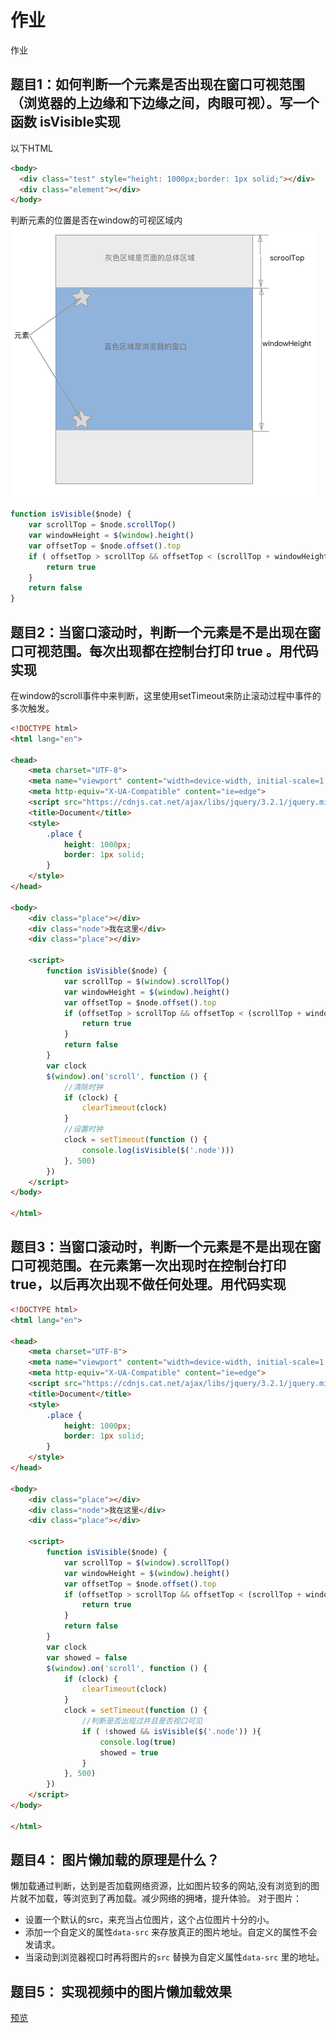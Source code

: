 # 作业

作业

## 题目1：如何判断一个元素是否出现在窗口可视范围（浏览器的上边缘和下边缘之间，肉眼可视）。写一个函数 isVisible实现

以下HTML

```html
<body>
  <div class="test" style="height: 1000px;border: 1px solid;"></div>
  <div class="element"></div>
</body>
```

判断元素的位置是否在window的可视区域内
![元素可视](https://raw.githubusercontent.com/gl09025/image_respository/master/2018%E5%B9%B401%E6%9C%8823%E6%97%A5/%E5%85%83%E7%B4%A0%E5%8F%AF%E8%A7%86.png)

```javascript
function isVisible($node) {
    var scrollTop = $node.scrollTop()
    var windowHeight = $(window).height()
    var offsetTop = $node.offset().top
    if ( offsetTop > scrollTop && offsetTop < (scrollTop + windowHeight)) {
        return true
    }
    return false
}
```

## 题目2：当窗口滚动时，判断一个元素是不是出现在窗口可视范围。每次出现都在控制台打印 true 。用代码实现

在window的scroll事件中来判断，这里使用setTimeout来防止滚动过程中事件的多次触发。

```html
<!DOCTYPE html>
<html lang="en">

<head>
    <meta charset="UTF-8">
    <meta name="viewport" content="width=device-width, initial-scale=1.0">
    <meta http-equiv="X-UA-Compatible" content="ie=edge">
    <script src="https://cdnjs.cat.net/ajax/libs/jquery/3.2.1/jquery.min.js"></script>
    <title>Document</title>
    <style>
        .place {
            height: 1000px;
            border: 1px solid;
        }
    </style>
</head>

<body>
    <div class="place"></div>
    <div class="node">我在这里</div>
    <div class="place"></div>

    <script>
        function isVisible($node) {
            var scrollTop = $(window).scrollTop()
            var windowHeight = $(window).height()
            var offsetTop = $node.offset().top
            if (offsetTop > scrollTop && offsetTop < (scrollTop + windowHeight)) {
                return true
            }
            return false
        }
        var clock
        $(window).on('scroll', function () {
            //清除时钟
            if (clock) {
                clearTimeout(clock)
            }
            //设置时钟
            clock = setTimeout(function () {
                console.log(isVisible($('.node')))
            }, 500)
        })
    </script>
</body>

</html>
```

## 题目3：当窗口滚动时，判断一个元素是不是出现在窗口可视范围。在元素第一次出现时在控制台打印 true，以后再次出现不做任何处理。用代码实现

```html
<!DOCTYPE html>
<html lang="en">

<head>
    <meta charset="UTF-8">
    <meta name="viewport" content="width=device-width, initial-scale=1.0">
    <meta http-equiv="X-UA-Compatible" content="ie=edge">
    <script src="https://cdnjs.cat.net/ajax/libs/jquery/3.2.1/jquery.min.js"></script>
    <title>Document</title>
    <style>
        .place {
            height: 1000px;
            border: 1px solid;
        }
    </style>
</head>

<body>
    <div class="place"></div>
    <div class="node">我在这里</div>
    <div class="place"></div>

    <script>
        function isVisible($node) {
            var scrollTop = $(window).scrollTop()
            var windowHeight = $(window).height()
            var offsetTop = $node.offset().top
            if (offsetTop > scrollTop && offsetTop < (scrollTop + windowHeight)) {
                return true
            }
            return false
        }
        var clock
        var showed = false
        $(window).on('scroll', function () {
            if (clock) {
                clearTimeout(clock)
            }
            clock = setTimeout(function () {
                //判断是否出现过并且是否视口可见
                if ( !showed && isVisible($('.node')) ){
                    console.log(true)
                    showed = true
                }
            }, 500)
        })
    </script>
</body>

</html>
```

## 题目4： 图片懒加载的原理是什么？

懒加载通过判断，达到是否加载网络资源，比如图片较多的网站,没有浏览到的图片就不加载，等浏览到了再加载。减少网络的拥堵，提升体验。
对于图片：

- 设置一个默认的src，来充当占位图片，这个占位图片十分的小。
- 添加一个自定义的属性`data-src` 来存放真正的图片地址。自定义的属性不会发请求。
- 当滚动到浏览器视口时再将图片的`src` 替换为自定义属性`data-src` 里的地址。

## 题目5： 实现视频中的图片懒加载效果

[预览](https://gl09025.github.io/mission-start/advance-16_%E6%87%92%E5%8A%A0%E8%BD%BD/index.html)